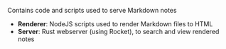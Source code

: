 Contains code and scripts used to serve Markdown notes

- **Renderer**: NodeJS scripts used to render Markdown files to HTML
- **Server**: Rust webserver (using Rocket), to search and view rendered notes